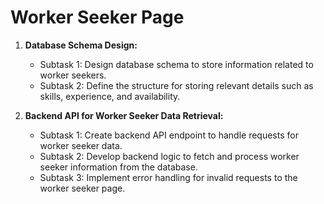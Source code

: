 # Worker Seeker Page

1. **Database Schema Design:**
   - Subtask 1: Design database schema to store information related to worker seekers.
   - Subtask 2: Define the structure for storing relevant details such as skills, experience, and availability.

2. **Backend API for Worker Seeker Data Retrieval:**
   - Subtask 1: Create backend API endpoint to handle requests for worker seeker data.
   - Subtask 2: Develop backend logic to fetch and process worker seeker information from the database.
   - Subtask 3: Implement error handling for invalid requests to the worker seeker page.
